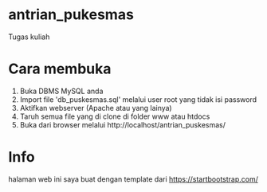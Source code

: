 # antrian_pukesmas
Tugas kuliah

# Cara membuka 
1. Buka DBMS MySQL anda 
2. Import file 'db_puskesmas.sql' melalui user root yang tidak isi password
2. Aktifkan webserver (Apache atau yang lainya)
3. Taruh semua file yang di clone di folder www atau htdocs 
4. Buka dari browser melalui http://localhost/antrian_puskesmas/

# Info 
halaman web ini saya buat dengan template dari https://startbootstrap.com/ 
